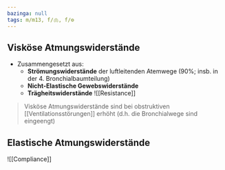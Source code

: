 ```yaml
---
bazinga: null
tags: m/m13, f/🫁, f/⚙️
---
```

## Visköse Atmungswiderstände
- Zusammengesetzt aus:
	- **Strömungswiderstände** der luftleitenden Atemwege (90%; insb. in der 4. Bronchialbaumteilung)
	- **Nicht-Elastische Gewebswiderstände**
	- **Trägheitswiderstände**
![[Resistance]]

> Visköse Atmungswiderstände sind bei obstruktiven [[Ventilationsstörungen]] erhöht (d.h. die Bronchialwege sind eingeengt)

## Elastische Atmungswiderstände
![[Compliance]]

